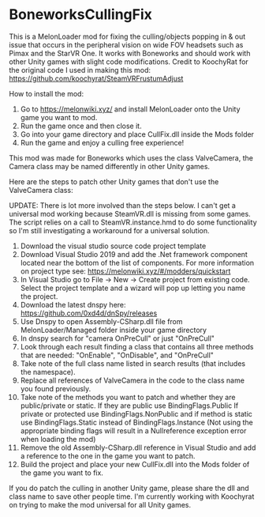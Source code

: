 # BoneworksCullingFix
This is a MelonLoader mod for fixing the culling/objects popping in & out issue that occurs in the peripheral vision on wide FOV headsets such as Pimax and the StarVR One. It works with Boneworks and should work with other Unity games with slight code modifications. Credit to KoochyRat for the original code I used in making this mod: https://github.com/koochyrat/SteamVRFrustumAdjust

How to install the mod: 
1. Go to https://melonwiki.xyz/ and install MelonLoader onto the Unity game you want to mod. 
2. Run the game once and then close it. 
3. Go into your game directory and place CullFix.dll inside the Mods folder
4. Run the game and enjoy a culling free experience! 

This mod was made for Boneworks which uses the class ValveCamera, the Camera class may be named differently in other Unity games.

Here are the steps to patch other Unity games that don't use the ValveCamera class: 

UPDATE: There is lot more involved than the steps below. I can't get a universal mod working because SteamVR.dll is missing from some games. The script relies on a call to SteamVR.instance.hmd to do some functionality so I'm still investigating a workaround for a universal solution.

1. Download the visual studio source code project template
2. Download Visual Studio 2019 and add the .Net framework component located near the bottom of the list of components. For more information on project type see: https://melonwiki.xyz/#/modders/quickstart
3. In Visual Studio go to File -> New -> Create project from existing code. Select the project template and a wizard will pop up letting you name the project.
4. Download the latest dnspy here: https://github.com/0xd4d/dnSpy/releases
5. Use Dnspy to open Assembly-CSharp.dll file from MelonLoader/Managed folder inside your game directory
6. In dnspy search for "camera OnPreCull" or just "OnPreCull"
7. Look through each result finding a class that contains all three methods that are needed: "OnEnable", "OnDisable", and "OnPreCull" 
8. Take note of the full class name listed in search results (that includes the namespace). 
9. Replace all references of ValveCamera in the code to the class name you found previously.
10. Take note of the methods you want to patch and whether they are public/private or static. If they are public use BindingFlags.Public  If private or protected use BindingFlags.NonPublic and if method is static use BindingFlags.Static instead of BindingFlags.Instance (Not using the appropriate binding flags will result in a Nullreference exception error when loading the mod)
11. Remove the old Assembly-CSharp.dll reference in Visual Studio and add a reference to the one in the game you want to patch.
12. Build the project and place your new CullFix.dll into the Mods folder of the game you want to fix.

If you do patch the culling in another Unity game, please share the dll and class name to save other people time. I'm currently working with Koochyrat on trying to make the mod universal for all Unity games.
